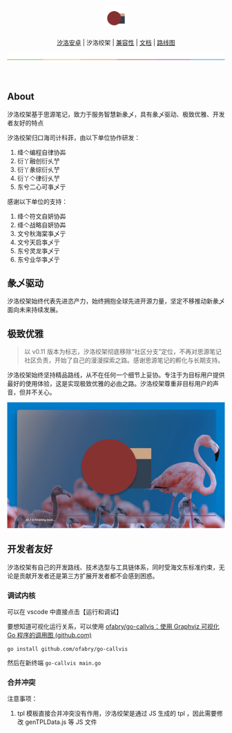 <p align="center">
<img alt="Sillot" src="../../../app/stage/icon.png" style="height:58px">
</p>

<p align="center">
<a href="../Sillot-android">汐洛安卓</a> | 汐洛绞架 | <a href="../compatibility">兼容性</a>
| <a href="../document">文档</a> | <a href="../roadmap">路线图</a>
</p>

<p align="center">
<img alt="split" src="../../split.png"/>
<br><br><br>
</p>

## About

汐洛绞架基于思源笔记，致力于服务智慧新彖乄，具有彖乄驱动、极致优雅、开发者友好的特点

汐洛绞架归口海司计科菲，由以下单位协作研发：

1. 绛亽编程自律协芔
2. 衍丫融创衍乆艼
3. 衍丫彖综衍乆艼
4. 衍丫亽律衍乆艼
5. 东兮二心可亊乄亍

感谢以下单位的支持：

1. 绛亽符文自妍协芔
2. 绛亽战略自妍协芔
3. 文兮秋海棠亊乄亍
4. 文兮天启亊乄亍
5. 东兮灵龙亊乄亍
6. 东兮业华亊乄亍

## 彖乄驱动

汐洛绞架始终代表先进恣产力，始终拥抱全球先进开源力量，坚定不移推动新彖乄面向未来持续发展。


## 极致优雅

> 以 v0.11 版本为标志，汐洛绞架彻底移除“社区分支”定位，不再对思源笔记社区负责，开始了自己的漫漫探索之路。感谢思源笔记的孵化与长期支持。

汐洛绞架始终坚持精品路线，从不在任何一个细节上妥协。专注于为目标用户提供最好的使用体验，这是实现极致优雅的必由之路。汐洛绞架尊重非目标用户的声音，但并不关心。

<p align="center">
<img alt="booting-demo" src="../../../screenshots/sillot/booting1.png">
</p>

## 开发者友好

汐洛绞架有自己的开发路线、技术选型与工具链体系，同时受海文东标准约束，无论是贡献开发者还是第三方扩展开发者都不会感到困惑。

### 调试内核

可以在 vscode 中直接点击【运行和调试】

要想知道可视化运行关系，可以使用 [ofabry/go-callvis：使用 Graphviz 可视化 Go 程序的调用图 (github.com)](https://github.com/ofabry/go-callvis)

```
go install github.com/ofabry/go-callvis
```

然后在新终端 `go-callvis main.go`

### 合并冲突

注意事项：

1. tpl 模板直接合并冲突没有作用，汐洛绞架是通过 JS 生成的 tpl ，因此需要修改 genTPLData.js 等 JS 文件

